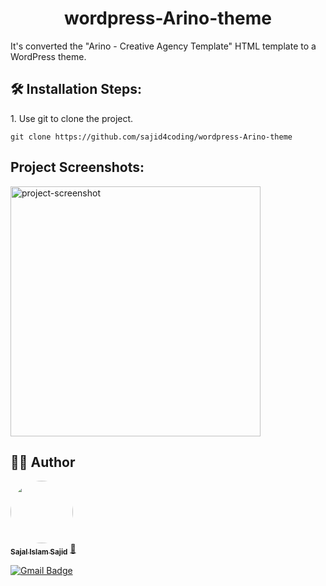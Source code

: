 <h1 align="center" id="title">wordpress-Arino-theme</h1>

<p id="description">It's converted the "Arino - Creative Agency Template" HTML template to a WordPress theme.</p>

<h2>🛠️ Installation Steps:</h2>

<p>1. Use git to clone the project.</p>

```
git clone https://github.com/sajid4coding/wordpress-Arino-theme
```

<h2>Project Screenshots:</h2>

<img src="https://elements-cover-images-0.imgix.net/de867886-2604-4623-a07f-96536cbb2812?auto=compress%2Cformat&amp;w=1019&amp;fit=max&amp;s=babf7323571679391eeefe3ca6ab6a22" alt="project-screenshot" width="400" height="400/">

## 👷‍♂️ Author
<a href="https://github.com/sajid4coding">
 <img style="border-radius: 50%;" src="https://avatars.githubusercontent.com/u/110894919?v=4" width="100px;" alt=""/>
 <br />
 <sub><b>Sajal Islam Sajid</b></sub></a> <a href="https://github.com/sajid4coding" title="Github">🚀</a>

[![Gmail Badge](https://img.shields.io/badge/-sajalislamsajid@gmail.com-c14438?style=flat-square&logo=Gmail&logoColor=white&link=mailto:sajalislamsajid@gmail.com)](mailto:sajalislamsajid@gmail.com)
